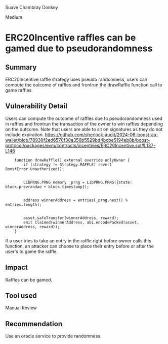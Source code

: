 Suave Chambray Donkey

Medium

# ERC20Incentive raffles can be gamed due to pseudorandomness

## Summary
ERC20Incentive raffle strategy uses pseudo randomness, users can compute the outcome of raffles and frontrun the drawRaffle function call to game raffles.
## Vulnerability Detail
Users can compute the outcome of raffles due to pseudorandomness used in raffles and frontrun the transaction of the owner to win raffles depending on the outcome. Note that users are able to sit on signatures as they do not include expiration.
https://github.com/sherlock-audit/2024-06-boost-aa-wallet/blob/78930f2ed6570f30e356b5529bd4bcbe5194eb8b/boost-protocol/packages/evm/contracts/incentives/ERC20Incentive.sol#L137-L146
```solidity
    function drawRaffle() external override onlyOwner {
        if (strategy != Strategy.RAFFLE) revert BoostError.Unauthorized();


        LibPRNG.PRNG memory _prng = LibPRNG.PRNG({state: block.prevrandao + block.timestamp});


        address winnerAddress = entries[_prng.next() % entries.length];


        asset.safeTransfer(winnerAddress, reward);
        emit Claimed(winnerAddress, abi.encodePacked(asset, winnerAddress, reward));
    }
```
If a user tries to take an entry in the raffle right before owner calls this function, an attacker can choose to place their entry before or after the user's to game the raffle. 

## Impact
Raffles can be gamed.

## Tool used

Manual Review

## Recommendation
Use an oracle service to provide randomness.